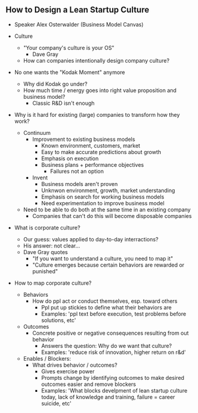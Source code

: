 How to Design a Lean Startup Culture
-------------------------------------

* Speaker
  Alex Osterwalder (Business Model Canvas)

* Culture
  * "Your company's culture is your OS"
    * Dave Gray
  * How can companies intentionally design company culture?

* No one wants the "Kodak Moment" anymore
  * Why did Kodak go under?
  * How much time / energy goes into right value proposition and business model?
    * Classic R&D isn't enough

* Why is it hard for existing (large) companies to transform how they work?
  * Continuum
    * Improvement to existing business models
      * Known environment, customers, market
      * Easy to make accurate predictions about growth
      * Emphasis on execution
      * Business plans + performance objectives
        * Failures not an option
    * Invent
      * Business models aren't proven
      * Unknwon environment, growth, market understanding
      * Emphasis on search for working business models
      * Need experimentation to improve business model
  * Need to be able to do both at the same time in an existing company
    * Companies that can't do this will become disposable companies

* What is corporate culture?
  * Our guess: values applied to day-to-day interractions?
  * His answer: not clear...
  * Dave Gray quotes
    * "If you want to understand a culture, you need to map it"
    * "Culture emerges because certain behaviors are rewarded or punished"

* How to map corporate culture?
  * Behaviors
    * How do ppl act or conduct themselves, esp. toward others
      * Ppl put up stickies to define what their behaviors are
      * Examples: 'ppl text before execution, test problems before solutions, etc'
  * Outcomes
    * Concrete positive or negative consequences resulting from out behavior
      * Answers the question: Why do we want that culture?
      * Examples: 'reduce risk of innovation, higher return on r&d'
  * Enables / Blockers:
    * What drives behavior / outcomes?
      * Gives exercise power
      * Prompts change by identifying outcomes to make desired outcomes easier
        and remove blockers
      * Examples: 'What blocks develpment of lean startup culture today, lack
        of knowledge and training, failure = career suicide, etc'


